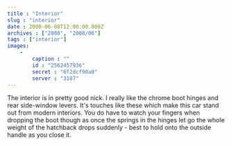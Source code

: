```yaml
---
title : "Interior"
slug : "interior"
date : 2008-06-08T12:00:00.000Z
archives : ["2008", "2008/06"]
tags : ["interior"]
images:
    -
        caption : ""
        id : "2562457936"
        secret : "6f2dcf90a0"
        server : "3187"
---
```


The interior is in pretty good nick. I really like the chrome boot hinges and rear side-window levers. It's touches like these which make this car stand out from modern interiors. You do have to watch your fingers when dropping the boot though as once the springs in the hinges let go the whole weight of the hatchback drops suddenly - best to hold onto the outside handle as you close it.